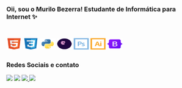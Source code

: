 ### Oii, sou o Murilo Bezerra! Estudante de Informática para Internet ✨

##
<div style="display: inline_block"><br>
  <img align="center" alt="muri-HTML" height="30" width="40" src="https://raw.githubusercontent.com/devicons/devicon/master/icons/html5/html5-original.svg">
  <img align="center" alt="muri-CSS" height="30" width="40" src="https://raw.githubusercontent.com/devicons/devicon/master/icons/css3/css3-original.svg">
  <img align="center" alt="muri-Python" height="30" width="40" src="https://raw.githubusercontent.com/devicons/devicon/master/icons/python/python-original.svg">
  <img align="center" alt="muri-AE" height="30" width="40" src="https://raw.githubusercontent.com/devicons/devicon/master/icons/aftereffects/aftereffects-original.svg">
   <img align="center" alt="muri-Photoshop" height="30" width="40" src="https://raw.githubusercontent.com/devicons/devicon/master/icons/photoshop/photoshop-line.svg">
   <img align="center" alt="muri-Illustrator" height="30" width="40" src="https://raw.githubusercontent.com/devicons/devicon/master/icons/illustrator/illustrator-line.svg">
   <img align="center" alt="muri-Bootstrap" height="30" width="40" src="https://raw.githubusercontent.com/devicons/devicon/master/icons/bootstrap/bootstrap-original.svg">
</div>

##
  ### Redes Sociais e contato
<div>
  <a href="https://instagram.com/murilobezs" target="_blank"><img src="https://img.shields.io/badge/-Instagram-%23E4405F?style=for-the-badge&logo=instagram&logoColor=white" target="_blank"></a>
  <a href = "mailto:murilobezs@gmail.com"><img src="https://img.shields.io/badge/-Gmail-%23333?style=for-the-badge&logo=gmail&logoColor=white" target="_blank"></a>
  <a href = "https://api.whatsapp.com/send?phone=5511930850009"><img src="https://img.shields.io/badge/WhatsApp-25D366?style=for-the-badge&logo=whatsapp&logoColor=white"</a>
  <a href = "mailto:murilo.silva388@etec.sp.gov.br"><img src="https://img.shields.io/badge/Microsoft_Outlook-0078D4?style=for-the-badge&logo=microsoft-outlook&logoColor=white"</a>
  
</div>



<!-- ![Top Langs](https://github-readme-stats.vercel.app/api/top-langs/?username=murilobez&layout=compact&theme=dracula) -->
<!--
**murilobez/murilobez** is a ✨ _special_ ✨ repository because its `README.md` (this file) appears on your GitHub profile.

Here are some ideas to get you started:

- 🔭 I’m currently working on ...
- 🌱 I’m currently learning ...
- 👯 I’m looking to collaborate on ...
- 🤔 I’m looking for help with ...
- 💬 Ask me about ...
- 📫 How to reach me: ...
- 😄 Pronouns: ...
- ⚡ Fun fact: ...
-->
